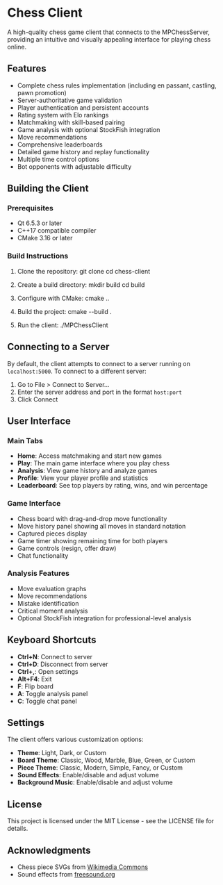 # Chess Client

A high-quality chess game client that connects to the MPChessServer, providing an intuitive and visually appealing interface for playing chess online.

## Features

- Complete chess rules implementation (including en passant, castling, pawn promotion)
- Server-authoritative game validation
- Player authentication and persistent accounts
- Rating system with Elo rankings
- Matchmaking with skill-based pairing
- Game analysis with optional StockFish integration
- Move recommendations
- Comprehensive leaderboards
- Detailed game history and replay functionality
- Multiple time control options
- Bot opponents with adjustable difficulty

## Building the Client

### Prerequisites

- Qt 6.5.3 or later
- C++17 compatible compiler
- CMake 3.16 or later

### Build Instructions

1. Clone the repository:
git clone <git repo>
cd chess-client


2. Create a build directory:
mkdir build cd build


3. Configure with CMake:
cmake ..


4. Build the project:
cmake --build .


5. Run the client:
./MPChessClient


## Connecting to a Server

By default, the client attempts to connect to a server running on `localhost:5000`. To connect to a different server:

1. Go to File > Connect to Server...
2. Enter the server address and port in the format `host:port`
3. Click Connect

## User Interface

### Main Tabs

- **Home**: Access matchmaking and start new games
- **Play**: The main game interface where you play chess
- **Analysis**: View game history and analyze games
- **Profile**: View your player profile and statistics
- **Leaderboard**: See top players by rating, wins, and win percentage

### Game Interface

- Chess board with drag-and-drop move functionality
- Move history panel showing all moves in standard notation
- Captured pieces display
- Game timer showing remaining time for both players
- Game controls (resign, offer draw)
- Chat functionality

### Analysis Features

- Move evaluation graphs
- Move recommendations
- Mistake identification
- Critical moment analysis
- Optional StockFish integration for professional-level analysis

## Keyboard Shortcuts

- **Ctrl+N**: Connect to server
- **Ctrl+D**: Disconnect from server
- **Ctrl+,**: Open settings
- **Alt+F4**: Exit
- **F**: Flip board
- **A**: Toggle analysis panel
- **C**: Toggle chat panel

## Settings

The client offers various customization options:

- **Theme**: Light, Dark, or Custom
- **Board Theme**: Classic, Wood, Marble, Blue, Green, or Custom
- **Piece Theme**: Classic, Modern, Simple, Fancy, or Custom
- **Sound Effects**: Enable/disable and adjust volume
- **Background Music**: Enable/disable and adjust volume

## License

This project is licensed under the MIT License - see the LICENSE file for details.

## Acknowledgments

- Chess piece SVGs from [Wikimedia Commons](https://commons.wikimedia.org/wiki/Category:SVG_chess_pieces)
- Sound effects from [freesound.org](https://freesound.org/)